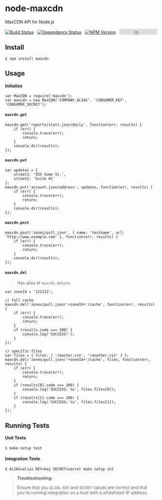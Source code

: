 # node-maxcdn

MaxCDN API for Node.js

[![Build Status](https://travis-ci.org/MaxCDN/node-maxcdn.png?branch=master)](https://travis-ci.org/MaxCDN/node-maxcdn) &nbsp; [![Dependancy Status](https://david-dm.org/MaxCDN/node-maxcdn.png)](https://david-dm.org/MaxCDN/node-maxcdn) &nbsp; [![NPM Version](https://badge.fury.io/js/maxcdn.png)](https://badge.fury.io/js/maxcdn) &nbsp;  <iframe src="http://jmervine.github.io/npm-downloads-badge/badge.html?module=maxcdn&name=false" allowtransparency="true" frameborder="0" scrolling="0" width="125" height="20" style="vertical-align: bottom"></iframe>


## Install

```
$ npm install maxcdn
```

## Usage

#### Initialize

```
var MaxCDN = require('maxcdn');
var maxcdn = new MaxCDN('COMPANY_ALIAS', 'CONSUMER_KEY', 'CONSUMER_SECRET');
```

#### `maxcdn.get`

```
maxcdn.get('reports/stats.json/daily', function(err, results) {
    if (err) {
        console.trace(err);
        return;
    }
    console.dir(results);
});
```

#### `maxcdn.put`

```
var updates = {
    street1: '555 Some St.',
    street2: 'Suite #1'
};
maxcdn.put('account.json/address', updates, function(err, results) {
    if (err) {
        console.trace(err);
        return;
    }
    console.dir(results);
});
```

#### `maxcdn.post`

```
maxcdn.post('zones/pull.json', { name: 'testname', url: 'http://www.example.com' }, function(err, results) {
    if (err) {
        console.trace(err);
        return;
    }
    console.dir(results);
});
```

#### `maxcdn.del`

> Has alias of `maxcdn.delete`.

```
var zoneId = '121212';

// full cache
maxcdn.del('zones/pull.json/'+zoneId+'/cache', function(err, results) {
    if (err) {
        console.trace(err);
        return;
    }
    if (results.code === 200) {
        console.log('SUCCESS!');
    }
});

// specific files
var files = { files: [ '/master.css', '/another.css' ] };
maxcdn.del('zones/pull.json/'+zoneId+'/cache', files, function(err, results) {
    if (err) {
        console.trace(err);
        return;
    }
    if (results[0].code === 200) {
        console.log('SUCCESS: %s', files.files[0]);
    }
    if (results[1].code === 200) {
        console.log('SUCCESS: %s', files.files[1]);
    }
});
```

## Running Tests

#### Unit Tests

```
$ make setup test
```

#### Integration Tests

```
$ ALIAS=alias KEY=key SECRET=secret make setup int
```

> **Troubleshooting:**
>
> Ensure that you `ALIAS`, `KEY` and `SECRET` values are correct and that you're running integration on a host with a whitelisted IP address.

